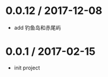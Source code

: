 0.0.12 / 2017-12-08
==================

* add 钓鱼岛和赤尾屿

0.0.1 / 2017-02-15
==================

* init project

